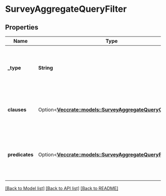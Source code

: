 # SurveyAggregateQueryFilter

## Properties

Name | Type | Description | Notes
------------ | ------------- | ------------- | -------------
**_type** | **String** | Boolean operation to apply to the provided predicates and clauses | 
**clauses** | Option<[**Vec<crate::models::SurveyAggregateQueryClause>**](SurveyAggregateQueryClause.md)> | Boolean 'and/or' logic with up to two-levels of nesting | [optional]
**predicates** | Option<[**Vec<crate::models::SurveyAggregateQueryPredicate>**](SurveyAggregateQueryPredicate.md)> | Like a three-word sentence: (attribute-name) (operator) (target-value). | [optional]

[[Back to Model list]](../README.md#documentation-for-models) [[Back to API list]](../README.md#documentation-for-api-endpoints) [[Back to README]](../README.md)


